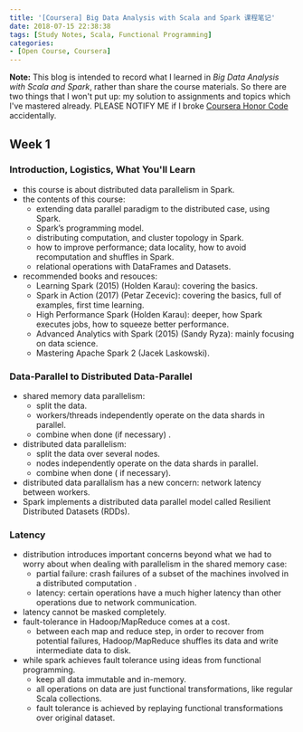 ```yaml
---
title: '[Coursera] Big Data Analysis with Scala and Spark 课程笔记'
date: 2018-07-15 22:38:38
tags: [Study Notes, Scala, Functional Programming]
categories:
- [Open Course, Coursera]
---
```


**Note:**
This blog is intended to record what I learned in *Big Data Analysis with Scala and Spark*, rather than share the course materials. So there are two things that I won't put up: my solution to assignments and topics which I've mastered already.
PLEASE NOTIFY ME if I broke [Coursera Honor Code](https://learner.coursera.help/hc/en-us/articles/209818863-Coursera-Honor-Code) accidentally.

## Week 1

### Introduction, Logistics, What You'll Learn

- this course is about distributed data parallelism in Spark.
- the contents of this course:
    - extending data parallel paradigm to the distributed case, using Spark.
    - Spark’s programming model.
    - distributing computation, and cluster topology in Spark.
    - how to improve performance; data locality, how to avoid recomputation and shuffles in Spark.
    - relational operations with DataFrames and Datasets.
- recommended books and resouces:
    - Learning Spark (2015) (Holden Karau): covering the basics.
    - Spark in Action (2017) (Petar Zecevic): covering the basics, full of examples, first time learning.
    - High Performance Spark (Holden Karau): deeper, how Spark executes jobs, how to squeeze better performance.
    - Advanced Analytics with Spark (2015) (Sandy Ryza): mainly focusing on data science.
    - Mastering Apache Spark 2 (Jacek Laskowski).

### Data-Parallel to Distributed Data-Parallel

- shared memory data parallelism:
    - split the data.
    - workers/threads independently operate on the data shards in parallel.
    - combine when done (if necessary) .
- distributed data parallelism:
    - split the data over several nodes.
    - nodes independently operate on the data shards in parallel.
    - combine when done ( if necessary).
- distributed data parallalism has a new concern: network latency between workers.
- Spark implements a distributed data parallel model called Resilient Distributed Datasets (RDDs).

### Latency

- distribution introduces important concerns beyond what we had to worry about when dealing with parallelism in the shared memory case:
    - partial failure: crash failures of a subset of the machines involved in a distributed computation .
    - latency: certain operations have a much higher latency than other operations due to network communication.
- latency cannot be masked completely.
- fault-tolerance in Hadoop/MapReduce comes at a cost.
    - between each map and reduce step, in order to recover from potential failures, Hadoop/MapReduce shuffles its data and write intermediate data to disk.
- while spark achieves fault tolerance using ideas from functional programming.
    - keep all data immutable and in-memory.
    - all operations on data are just functional transformations, like regular Scala collections.
    - fault tolerance is achieved by replaying functional transformations over original dataset.
